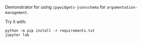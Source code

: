 Demonstrator for using `ipywidgets-jsonschema` for `argumentation-management`.

Try it with:

```
python -m pip install -r requirements.txt
jupyter lab
```
